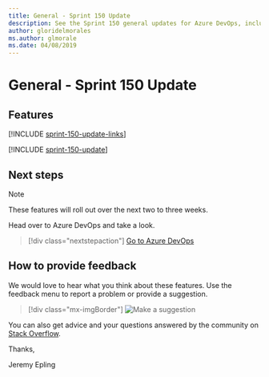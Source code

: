 ```yaml
---
title: General - Sprint 150 Update
description: See the Sprint 150 general updates for Azure DevOps, including next steps.
author: gloridelmorales
ms.author: glmorale
ms.date: 04/08/2019
---
```


# General - Sprint 150 Update

## Features

[!INCLUDE [sprint-150-update-links](../includes/general/sprint-150-update-links.md)]

[!INCLUDE [sprint-150-update](../includes/general/sprint-150-update.md)]

## Next steps

> [!NOTE]
> These features will roll out over the next two to three weeks.

Head over to Azure DevOps and take a look.

> [!div class="nextstepaction"]
> [Go to Azure DevOps](https://go.microsoft.com/fwlink/?LinkId=307137&campaign=o~msft~docs~product-vsts~release-notes)

## How to provide feedback

We would love to hear what you think about these features. Use the feedback menu to report a problem or provide a suggestion.

> [!div class="mx-imgBorder"]
> ![Make a suggestion](../../media/make-a-suggestion.png)

You can also get advice and your questions answered by the community on [Stack Overflow](https://stackoverflow.com/questions/tagged/azure-devops).

Thanks,

Jeremy Epling
